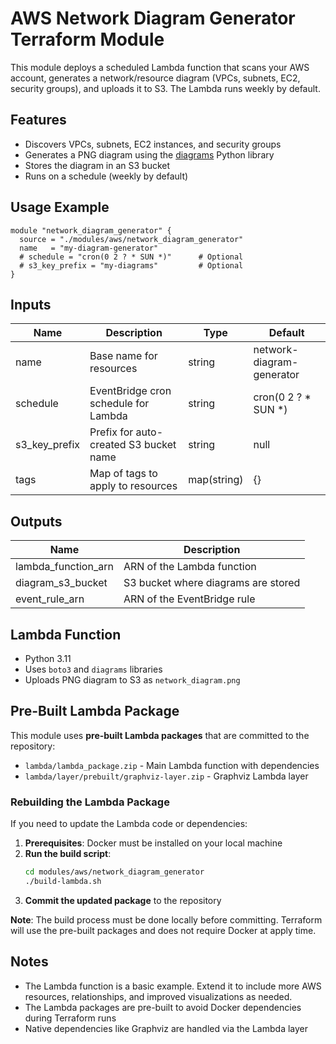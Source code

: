 # AWS Network Diagram Generator Terraform Module

This module deploys a scheduled Lambda function that scans your AWS account, generates a network/resource diagram (VPCs, subnets, EC2, security groups), and uploads it to S3. The Lambda runs weekly by default.

## Features
- Discovers VPCs, subnets, EC2 instances, and security groups
- Generates a PNG diagram using the [diagrams](https://diagrams.mingrammer.com/) Python library
- Stores the diagram in an S3 bucket
- Runs on a schedule (weekly by default)

## Usage Example
```hcl
module "network_diagram_generator" {
  source = "./modules/aws/network_diagram_generator"
  name   = "my-diagram-generator"
  # schedule = "cron(0 2 ? * SUN *)"      # Optional
  # s3_key_prefix = "my-diagrams"         # Optional
}
```

## Inputs
| Name           | Description                                 | Type   | Default     |
|----------------|---------------------------------------------|--------|-------------|
| name           | Base name for resources                     | string | network-diagram-generator |
| schedule       | EventBridge cron schedule for Lambda        | string | cron(0 2 ? * SUN *) |
| s3_key_prefix  | Prefix for auto-created S3 bucket name     | string | null        |
| tags           | Map of tags to apply to resources           | map(string) | {} |

## Outputs
| Name                | Description                      |
|---------------------|----------------------------------|
| lambda_function_arn | ARN of the Lambda function       |
| diagram_s3_bucket   | S3 bucket where diagrams are stored |
| event_rule_arn      | ARN of the EventBridge rule      |

## Lambda Function
- Python 3.11
- Uses `boto3` and `diagrams` libraries
- Uploads PNG diagram to S3 as `network_diagram.png`

## Pre-Built Lambda Package
This module uses **pre-built Lambda packages** that are committed to the repository:
- `lambda/lambda_package.zip` - Main Lambda function with dependencies
- `lambda/layer/prebuilt/graphviz-layer.zip` - Graphviz Lambda layer

### Rebuilding the Lambda Package
If you need to update the Lambda code or dependencies:

1. **Prerequisites**: Docker must be installed on your local machine
2. **Run the build script**:
   ```bash
   cd modules/aws/network_diagram_generator
   ./build-lambda.sh
   ```
3. **Commit the updated package** to the repository

**Note**: The build process must be done locally before committing. Terraform will use the pre-built packages and does not require Docker at apply time.

## Notes
- The Lambda function is a basic example. Extend it to include more AWS resources, relationships, and improved visualizations as needed.
- The Lambda packages are pre-built to avoid Docker dependencies during Terraform runs
- Native dependencies like Graphviz are handled via the Lambda layer
